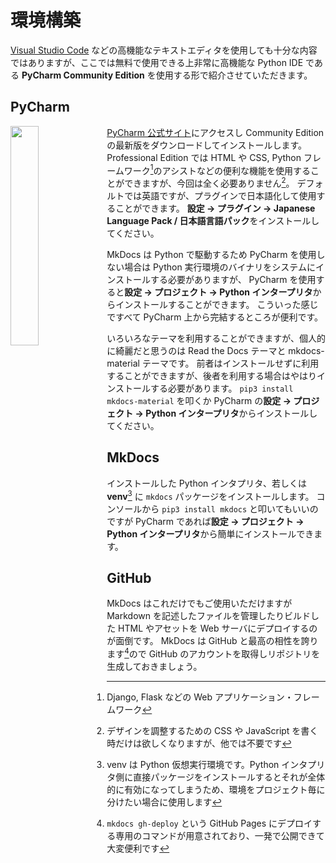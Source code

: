 # 環境構築

[Visual Studio Code](https://azure.microsoft.com/ja-jp/products/visual-studio-code/)
などの高機能なテキストエディタを使用しても十分な内容ではありますが、ここでは無料で使用できる上非常に高機能な Python IDE である
**PyCharm Community Edition** を使用する形で紹介させていただきます。

## PyCharm

<img src="../images/001.png" width="30%" align="left"/>

[PyCharm 公式サイト](https://www.jetbrains.com/ja-jp/pycharm/)にアクセスし Community Edition の最新版をダウンロードしてインストールします。
Professional Edition では HTML や CSS, Python フレームワーク[^1]のアシストなどの便利な機能を使用することができますが、今回は全く必要ありません[^2]。
デフォルトでは英語ですが、プラグインで日本語化して使用することができます。
**設定 -> プラグイン -> Japanese Language Pack / 日本語言語パック**をインストールしてください。

MkDocs は Python で駆動するため PyCharm を使用しない場合は Python 実行環境のバイナリをシステムにインストールする必要がありますが、
PyCharm を使用すると**設定 -> プロジェクト -> Python インタープリタ**からインストールすることができます。
こういった感じですべて PyCharm 上から完結するところが便利です。

いろいろなテーマを利用することができますが、個人的に綺麗だと思うのは Read the Docs テーマと mkdocs-material テーマです。
前者はインストールせずに利用することができますが、後者を利用する場合はやはりインストールする必要があります。
`pip3 install mkdocs-material` を叩くか PyCharm の**設定 -> プロジェクト -> Python インタープリタ**からインストールしてください。

## MkDocs

インストールした Python インタプリタ、若しくは **venv**[^3] に `mkdocs` パッケージをインストールします。
コンソールから `pip3 install mkdocs` と叩いてもいいのですが PyCharm であれば**設定 -> プロジェクト -> Python インタープリタ**から簡単にインストールできます。

## GitHub

MkDocs はこれだけでもご使用いただけますが Markdown を記述したファイルを管理したりビルドした HTML やアセットを Web サーバにデプロイするのが面倒です。
MkDocs は GitHub と最高の相性を誇ります[^4]ので GitHub のアカウントを取得しリポジトリを生成しておきましょう。

[^1]: Django, Flask などの Web アプリケーション・フレームワーク
[^2]: デザインを調整するための CSS や JavaScript を書く時だけは欲しくなりますが、他では不要です
[^3]: venv は Python 仮想実行環境です。Python インタプリタ側に直接パッケージをインストールするとそれが全体的に有効になってしまうため、環境をプロジェクト毎に分けたい場合に使用します
[^4]: `mkdocs gh-deploy` という GitHub Pages にデプロイする専用のコマンドが用意されており、一発で公開できて大変便利です